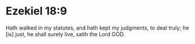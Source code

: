 # Ezekiel 18:9

Hath walked in my statutes, and hath kept my judgments, to deal truly; he [is] just, he shall surely live, saith the Lord GOD.